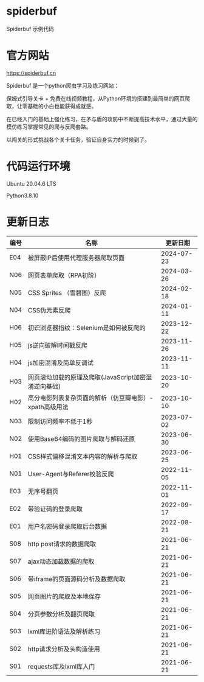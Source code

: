 # spiderbuf
Spiderbuf 示例代码

# 官方网站
https://spiderbuf.cn

Spiderbuf 是一个python爬虫学习及练习网站：

保姆式引导关卡 + 免费在线视频教程，从Python环境的搭建到最简单的网页爬取，让零基础的小白也能获得成就感。

在已经入门的基础上强化练习，在矛与盾的攻防中不断提高技术水平，通过大量的模仿练习掌握常见的爬与反爬套路。

以闯关的形式挑战各个关卡任务，验证自身实力的时候到了。

# 代码运行环境
Ubuntu 20.04.6 LTS

Python3.8.10

# 更新日志
| 编号 | 名称 | 更新日期 |
| ---- | ---- | ---- |
| E04 | 被屏蔽IP后使用代理服务器爬取页面 | 2024-07-23 |
| N06 | 网页表单爬取（RPA初阶） | 2024-03-26 |
| N05 | CSS Sprites （雪碧图）反爬 | 2024-02-18 |
| N04 | CSS伪元素反爬 | 2024-01-11 |
| H06 | 初识浏览器指纹：Selenium是如何被反爬的 | 2023-12-22 |
| H05 | js逆向破解时间戳反爬 | 2023-11-26 |
| H04 | js加密混淆及简单反调试 | 2023-11-11 |
| H03 | 网页滚动加载的原理及爬取(JavaScript加密混淆逆向基础) | 2023-10-20 |
| H02 | 高分电影列表复杂页面的解析（仿豆瓣电影）-xpath高级用法 | 2023-10-10 |
| N03 | 限制访问频率不低于1秒 | 2023-07-02 |
| N02 | 使用Base64编码的图片爬取与解码还原 | 2023-06-30 |
| H01 | CSS样式偏移混淆文本内容的解析与爬取 | 2023-06-25 |
| N01 | User-Agent与Referer校验反爬 | 2022-11-05 |
| E03 | 无序号翻页 | 2022-11-01 |
| E02 | 带验证码的登录爬取 | 2022-09-17 |
| E01 | 用户名密码登录爬取后台数据 | 2022-08-21 |
| S08 | http post请求的数据爬取 | 2021-06-21 |
| S07 | ajax动态加载数据的爬取 | 2021-06-21 |
| S06 | 带iframe的页面源码分析及数据爬取 | 2021-06-21 |
| S05 | 网页图片的爬取及本地保存 | 2021-06-21 |
| S04 | 分页参数分析及翻页爬取 | 2021-06-21 |
| S03 | lxml库进阶语法及解析练习 | 2021-06-21 |
| S02 | http请求分析及头构造使用 | 2021-06-21 |
| S01 | requests库及lxml库入门 | 2021-06-21 |
